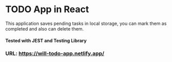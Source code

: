 # TODO App in React

This application saves pending tasks in local storage, you can mark them as completed and also can delete them.

#### Tested with **JEST** and **Testing Library**

### URL: https://will-todo-app.netlify.app/
